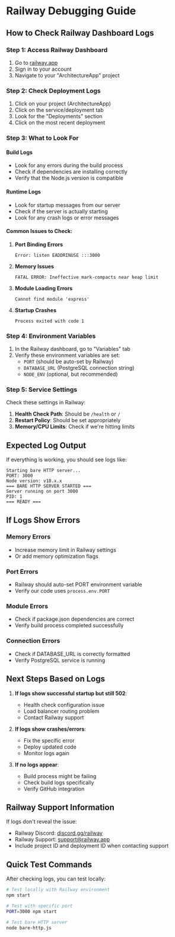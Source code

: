 # Railway Debugging Guide

## How to Check Railway Dashboard Logs

### Step 1: Access Railway Dashboard
1. Go to [railway.app](https://railway.app)
2. Sign in to your account
3. Navigate to your "ArchitectureApp" project

### Step 2: Check Deployment Logs
1. Click on your project (ArchitectureApp)
2. Click on the service/deployment tab
3. Look for the "Deployments" section
4. Click on the most recent deployment

### Step 3: What to Look For

#### Build Logs
- Look for any errors during the build process
- Check if dependencies are installing correctly
- Verify that the Node.js version is compatible

#### Runtime Logs
- Look for startup messages from our server
- Check if the server is actually starting
- Look for any crash logs or error messages

#### Common Issues to Check:

1. **Port Binding Errors**
   ```
   Error: listen EADDRINUSE :::3000
   ```

2. **Memory Issues**
   ```
   FATAL ERROR: Ineffective mark-compacts near heap limit
   ```

3. **Module Loading Errors**
   ```
   Cannot find module 'express'
   ```

4. **Startup Crashes**
   ```
   Process exited with code 1
   ```

### Step 4: Environment Variables
1. In the Railway dashboard, go to "Variables" tab
2. Verify these environment variables are set:
   - `PORT` (should be auto-set by Railway)
   - `DATABASE_URL` (PostgreSQL connection string)
   - `NODE_ENV` (optional, but recommended)

### Step 5: Service Settings
Check these settings in Railway:
1. **Health Check Path**: Should be `/health` or `/`
2. **Restart Policy**: Should be set appropriately
3. **Memory/CPU Limits**: Check if we're hitting limits

## Expected Log Output

If everything is working, you should see logs like:
```
Starting bare HTTP server...
PORT: 3000
Node version: v18.x.x
=== BARE HTTP SERVER STARTED ===
Server running on port 3000
PID: 1
=== READY ===
```

## If Logs Show Errors

### Memory Errors
- Increase memory limit in Railway settings
- Or add memory optimization flags

### Port Errors
- Railway should auto-set PORT environment variable
- Verify our code uses `process.env.PORT`

### Module Errors
- Check if package.json dependencies are correct
- Verify build process completed successfully

### Connection Errors
- Check if DATABASE_URL is correctly formatted
- Verify PostgreSQL service is running

## Next Steps Based on Logs

1. **If logs show successful startup but still 502**:
   - Health check configuration issue
   - Load balancer routing problem
   - Contact Railway support

2. **If logs show crashes/errors**:
   - Fix the specific error
   - Deploy updated code
   - Monitor logs again

3. **If no logs appear**:
   - Build process might be failing
   - Check build logs specifically
   - Verify GitHub integration

## Railway Support Information

If logs don't reveal the issue:
- Railway Discord: [discord.gg/railway](https://discord.gg/railway)
- Railway Support: support@railway.app
- Include project ID and deployment ID when contacting support

## Quick Test Commands

After checking logs, you can test locally:
```bash
# Test locally with Railway environment
npm start

# Test with specific port
PORT=3000 npm start

# Test bare HTTP server
node bare-http.js
```
